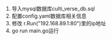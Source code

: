 1. 导入mysql数据库culti_verse_db.sql
2. 配置config.yaml数据库相关信息
3. 修改 r.Run("192.168.89.1:80")里的ip地址
4. go run main.go运行